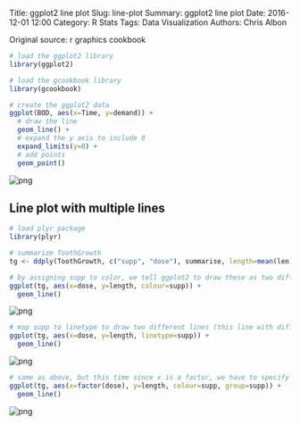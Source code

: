 Title: ggplot2  line plot
Slug: line-plot
Summary: ggplot2  line plot
Date: 2016-12-01 12:00
Category: R Stats
Tags: Data Visualization
Authors: Chris Albon


Original source: r graphics cookbook


```R
# load the ggplot2 library
library(ggplot2)

# load the gcookbook library
library(gcookbook)
```


```R
# create the ggplot2 data
ggplot(BOD, aes(x=Time, y=demand)) +
  # draw the line
  geom_line() +
  # expand the y axis to include 0
  expand_limits(y=0) +
  # add points
  geom_point()
```









![png]({filename}/images/line-plot_files/line-plot_2_1.png)


## Line plot with multiple lines


```R
# load plyr package
library(plyr)
```


```R
# summarize ToothGrowth
tg <- ddply(ToothGrowth, c("supp", "dose"), summarise, length=mean(len))
```


```R
# by assigning supp to color, we tell ggplot2 to draw these as two different lines
ggplot(tg, aes(x=dose, y=length, colour=supp)) +
  geom_line()
```









![png]({filename}/images/line-plot_files/line-plot_6_1.png)



```R
# map supp to linetype to draw two different lines (this line with different line types)
ggplot(tg, aes(x=dose, y=length, linetype=supp)) +
  geom_line()
```









![png]({filename}/images/line-plot_files/line-plot_7_1.png)



```R
# same as above, but this time since x is a factor, we have to specify to ggplot how to group the data
ggplot(tg, aes(x=factor(dose), y=length, colour=supp, group=supp)) +
  geom_line()
```









![png]({filename}/images/line-plot_files/line-plot_8_1.png)
